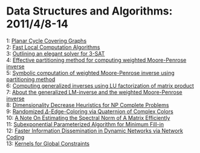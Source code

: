 # Data Structures and Algorithms: 2011/4/8-14  
1: [Planar Cycle Covering Graphs](https://doi.org/10.48550/arXiv.1104.1204)  
2: [Fast Local Computation Algorithms](https://doi.org/10.48550/arXiv.1104.1377)  
3: [Outlining an elegant solver for 3-SAT](https://doi.org/10.48550/arXiv.0905.2213)  
4: [Effective partitioning method for computing weighted Moore-Penrose  inverse](https://doi.org/10.48550/arXiv.1104.1690)  
5: [Symbolic computation of weighted Moore-Penrose inverse using  partitioning method](https://doi.org/10.48550/arXiv.1104.1696)  
6: [Computing generalized inverses using LU factorization of matrix product](https://doi.org/10.48550/arXiv.1104.1697)  
7: [About the generalized LM-inverse and the weighted Moore-Penrose inverse](https://doi.org/10.48550/arXiv.1104.1698)  
8: [Dimensionality Decrease Heuristics for NP Complete Problems](https://doi.org/10.48550/arXiv.1104.1822)  
9: [Randomized $\Delta$-Edge-Coloring via Quaternion of Complex Colors](https://doi.org/10.48550/arXiv.1104.1852)  
10: [A Note On Estimating the Spectral Norm of A Matrix Efficiently](https://doi.org/10.48550/arXiv.1104.2076)  
11: [Subexponential Parameterized Algorithm for Minimum Fill-in](https://doi.org/10.48550/arXiv.1104.2230)  
12: [Faster Information Dissemination in Dynamic Networks via Network Coding](https://doi.org/10.48550/arXiv.1104.2527)  
13: [Kernels for Global Constraints](https://doi.org/10.48550/arXiv.1104.2541)  